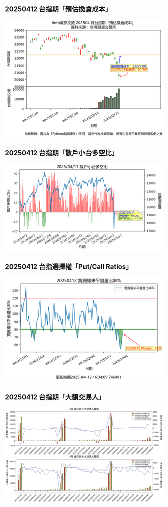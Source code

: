 ## 20250412 台指期「預估換倉成本」
![](images/txfcost.png)

## 20250412 台指期「散戶小台多空比」
![](images/bbiri.png)

## 20250412 台指選擇權「Put/Call Ratios」
![](images/pcratio.png)

## 20250412 台指期「大額交易人」
![](images/blocktrade.png)

